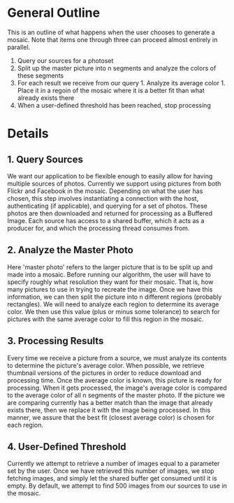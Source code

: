 # General Outline #

This is an outline of what happens when the user chooses to generate a mosaic.  Note that items one through three can proceed almost entirely in parallel.

  1. Query our sources for a photoset
  1. Split up the master picture into n segments and analyze the colors of these segments
  1. For each result we receive from our query
    1. Analyze its average color
    1. Place it in a regoin of the mosaic where it is a better fit than what already exists there
  1. When a user-defined threshold has been reached, stop processing

# Details #

## 1. Query Sources ##

We want our application to be flexible enough to easily allow for having multiple sources of photos.  Currently we support using pictures from both Flickr and Facebook in the mosaic.  Depending on what the user has chosen, this step involves instantiating a connection with the host, authenticating (if applicable), and querying for a set of photos.  These photos are then downloaded and returned for processing as a Buffered Image.  Each source has access to a shared buffer, which it acts as a producer for, and which the processing thread consumes from.

## 2. Analyze the Master Photo ##

Here 'master photo' refers to the larger picture that is to be split up and made into a mosaic.  Before running our algorithm, the user will have to specify roughly what resolution they want for their mosaic. That is, how many pictures to use in trying to recreate the image.  Once we have this information, we can then split the picture into n different regions (probably rectangles).  We will need to analyze each region to determine its average color.  We then use this value (plus or minus some tolerance) to search for pictures with the same average color to fill this region in the mosaic.

## 3. Processing Results ##

Every time we receive a picture from a source, we must analyze its contents to determine the picture's average color.  When possible, we retrieve thumbnail versions of the pictures in order to reduce download and processing time.  Once the average color is known, this picture is ready for processing.  When it gets processed, the image's average color is compared to the average color of all n segments of the master photo.  If the picture we are comparing currently has a better match than the image that already exists there, then we replace it with the image being processed.  In this manner, we assure that the best fit (closest average color) is chosen for each region.

## 4. User-Defined Threshold ##

Currently we attempt to retrieve a number of images equal to a parameter set by the user.  Once we have retrieved this number of images, we stop fetching images, and simply let the shared buffer get consumed until it is empty.  By default, we attempt to find 500 images from our sources to use in the mosaic.
